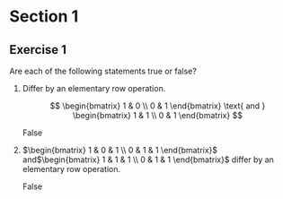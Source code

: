 # Section 1

## Exercise 1
Are each of the following statements true or false?

1. Differ by an elementary row operation.

    $$
    \begin{bmatrix}
    1 & 0 \\
    0 & 1
    \end{bmatrix}
    \text{ and }
    \begin{bmatrix}
    1 & 1 \\
    0 & 1
    \end{bmatrix}
    $$

    False

2. $\begin{bmatrix} 1 & 0 & 1 \\ 0 & 1 & 1 \end{bmatrix}$ and$\begin{bmatrix} 1 & 1 & 1 \\ 0 & 1 & 1 \end{bmatrix}$ differ by an elementary row operation.

    False




